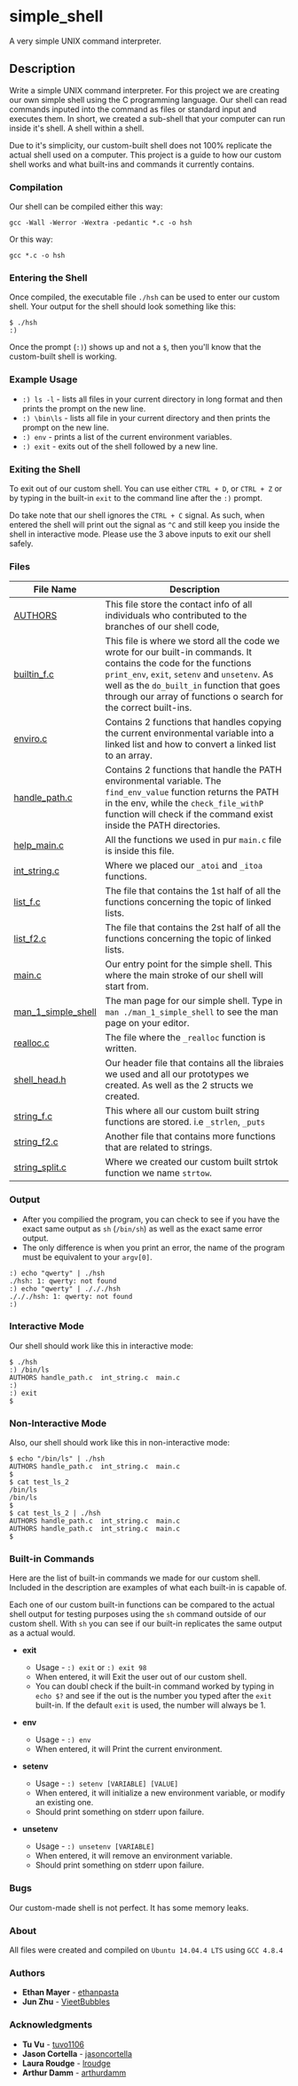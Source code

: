 # simple_shell
A very simple UNIX command interpreter.
## Description
Write a simple UNIX command interpreter. For this project we are creating our own simple shell using the C programming language. Our shell can read commands inputed into the command as files or standard input and executes them. In short, we created a sub-shell that your computer can run inside it's shell. A shell within a shell.

Due to it's simplicity, our custom-built shell does not 100% replicate the actual shell used on a computer. This project is a guide to how our custom shell works and what built-ins and commands it currently contains.

### Compilation
Our shell can be compiled either this way:
```
gcc -Wall -Werror -Wextra -pedantic *.c -o hsh
```
Or this way:
```
gcc *.c -o hsh
```
### Entering the Shell
Once compiled, the executable file `./hsh` can be used to enter our custom shell. Your output for the shell should look something like this:
```
$ ./hsh
:)
```

Once the prompt (`:)`) shows up and not a `$`, then you'll know that the custom-built shell is working.

### Example Usage
* `:) ls -l` - lists all files in your current directory in long format and then prints the prompt on the new line.
* `:) \bin\ls` - lists all file in your current directory and then prints the prompt on the new line.
* `:) env` - prints a list of the current environment variables.
* `:) exit` - exits out of the shell followed by a new line.

### Exiting the Shell
To exit out of our custom shell. You can use either `CTRL + D`, or `CTRL + Z` or by typing in the built-in `exit` to the command line after the `:)` prompt.

Do take note that our shell ignores the `CTRL + C` signal. As such, when entered the shell will print out the signal as `^C` and still keep you inside the shell in interactive mode. Please use the 3 above inputs to exit our shell safely. 

### Files
File Name | Description
--- | ---
[AUTHORS](https://github.com/ethanpasta/simple_shell/blob/master/AUTHORS) | This file store the contact info of all individuals who contributed to the branches of our shell code, 
[builtin_f.c](https://github.com/ethanpasta/simple_shell/blob/master/builtin_f.c) | This file is where we stord all the code we wrote for our built-in commands. It contains the code for the functions `print_env`, `exit`, `setenv` and `unsetenv`. As well as the `do_built_in` function that goes through our array of functions o search for the correct built-ins.
[enviro.c](https://github.com/ethanpasta/simple_shell/blob/B/enviro.c) | Contains 2 functions that handles copying the current environmental variable into a linked list and how to convert a linked list to an array.
[handle_path.c](https://github.com/ethanpasta/simple_shell/blob/master/handle_path.c) | Contains 2 functions that handle the PATH environmental variable. The `find_env_value` function returns the PATH in the env, while the `check_file_withP` function will check if the command exist inside the PATH directories.
[help_main.c](https://github.com/ethanpasta/simple_shell/blob/master/help_main.c) | All the functions we used in pur `main.c` file is inside this file. 
[int_string.c](https://github.com/ethanpasta/simple_shell/blob/master/int_string.c) | Where we placed our `_atoi` and `_itoa` functions.
[list_f.c](https://github.com/ethanpasta/simple_shell/blob/B/list_f.c) | The file that contains the 1st half of all the functions concerning the topic of linked lists.
[list_f2.c](https://github.com/ethanpasta/simple_shell/blob/B/list_f2.c) | The file that contains the 2st half of all the functions concerning the topic of linked lists.
[main.c](https://github.com/ethanpasta/simple_shell/blob/master/main.c) | Our entry point for the simple shell. This where the main stroke of our shell will start from.
[man_1_simple_shell](https://github.com/ethanpasta/simple_shell/blob/master/man_1_simple_shell) | The man page for our simple shell. Type in `man ./man_1_simple_shell` to see the man page on your editor.
[realloc.c](https://github.com/ethanpasta/simple_shell/blob/master/realloc.c) | The file where the `_realloc` function is written.
[shell_head.h](https://github.com/ethanpasta/simple_shell/blob/master/shell_head.h) | Our header file that contains all the libraies we used and all our prototypes we created. As well as the 2 structs we created.
[string_f.c](https://github.com/ethanpasta/simple_shell/blob/master/string_f.c) | This where all our custom built string functions are stored. i.e `_strlen`, `_puts`
[string_f2.c](https://github.com/ethanpasta/simple_shell/blob/B/string_f2.c) | Another file that contains more functions that are related to strings.
[string_split.c](https://github.com/ethanpasta/simple_shell/blob/master/string_split.c) | Where we created our custom built strtok function we name `strtow`.

### Output
* After you compilied the program, you can check to see if you  have the exact same output as `sh` (`/bin/sh`) as well as the exact same error output.
* The only difference is when you print an error, the name of the program must be equivalent to your `argv[0]`.
```
:) echo "qwerty" | ./hsh
./hsh: 1: qwerty: not found
:) echo "qwerty" | ./././hsh
./././hsh: 1: qwerty: not found
:)
```

### Interactive Mode
Our shell should work like this in interactive mode:
```
$ ./hsh
:) /bin/ls
AUTHORS handle_path.c  int_string.c  main.c
:)
:) exit
$
```

### Non-Interactive Mode
Also, our shell should work like this in non-interactive mode:
```
$ echo "/bin/ls" | ./hsh
AUTHORS handle_path.c  int_string.c  main.c
$
$ cat test_ls_2
/bin/ls
/bin/ls
$
$ cat test_ls_2 | ./hsh
AUTHORS handle_path.c  int_string.c  main.c
AUTHORS handle_path.c  int_string.c  main.c
$
```
### Built-in Commands
Here are the list of built-in commands we made for our custom shell. Included in the description are examples of what each built-in is capable of.

Each one of our custom built-in functions can be compared to the actual shell output for testing purposes using the `sh` command outside of our custom shell. With `sh` you can see if our built-in replicates the same output as a actual would.
* **exit**
  * Usage - `:) exit` or `:) exit 98`
  * When entered, it will Exit the user out of our custom shell.
  * You can doubl check if the built-in command worked by typing in `echo $?` and see if the out is the number you typed after the `exit` built-in. If the default `exit` is used, the number will always be 1. 

* **env**
  * Usage - `:) env`
  * When entered, it will Print the current environment.

* **setenv**
  * Usage - `:) setenv [VARIABLE] [VALUE]`
  * When entered, it will initialize a new environment variable, or modify an existing one.
  * Should print something on stderr upon failure.

* **unsetenv**
  * Usage - `:) unsetenv [VARIABLE]`
  * When entered, it will remove an environment variable.
  * Should print something on stderr upon failure.

### Bugs
Our custom-made shell is not perfect. It has some memory leaks.

### About
All files were created and compiled on `Ubuntu 14.04.4 LTS` using `GCC 4.8.4`
### Authors
- **Ethan Mayer** - [ethanpasta](https://github.com/ethanpasta/simple_shell)
- **Jun Zhu** - [VieetBubbles](https://github.com/VieetBubbles)
### Acknowledgments
- **Tu Vu** - [tuvo1106](https://github.com/tuvo1106)
- **Jason Cortella** - [jasoncortella](https://github.com/jasoncortella)
- **Laura Roudge** - [lroudge](https://github.com/lroudge)
- **Arthur Damm** - [arthurdamm](https://github.com/arthurdamm)